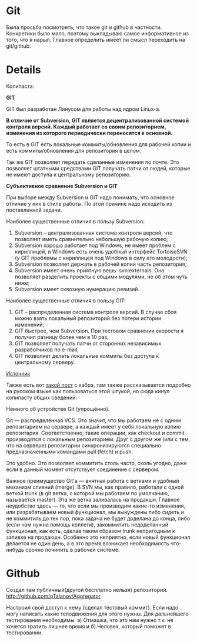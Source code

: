 # Git #

Была просьба посмотреть, что такое git и github в частности. Конкретики было мало, поэтому выкладываю самое информативное из того, что я нарыл. Главное определить имеет ли смысл переходить на git/github.

# Details #

Копипаста:

**GIT**

GIT был разработан Линусом для работы над ядром Linux-а.

**В отличие от Subversion, GIT является децентрализованной системой контроля версий. Каждый работает со своим репозиторием, изменения из которого периодически переносятся в основной.**

То есть в GIT есть локальные коммиты/обновления для рабочей копии и есть коммиты/обновления для репозитория в целом.

Так же GIT позволяет передать сделанные изменения по почте. Это позволяет штатными средствами GIT получать патчи от людей, которые не имеют доступа к центральному репозиторию.

**Субъективное сравнение Subversion и GIT**

При выборе между Subversion и GIT надо понимать, что основное отличие у них в стиле работы. По этой причине надо исходить из поставленной задачи.

Наиболее существенные отличия в пользу Subversion:

  1. Subversion – централизованная система контроля версий, что позволяет иметь сравнительно небольшую рабочую копию;
  1. Subversion хорошо работает под Windows, не имеет проблем с кириллицей, в Windows есть очень удобный интерфейс TortoiseSVN (у GIT проблемы с кириллицей под Windows в силу его молодости);
  1. Subversion позволяет держать в рабочей копии часть репозитория;
  1. Subversion имеет очень приятную вешь: svn:externals. Она позволяет разделить проекты с общими модулями, но об этом чуть ниже;
  1. Subversion имеет сквозную нумерацию ревизий.

Наиболее существенные отличия в пользу GIT:

  1. GIT – распределенная система контроля версий. В случае сбоя можно взять локальный репозиторий без потери истории изменений;
  1. GIT быстрее, чем Subversion. При тестовом сравнении скорости я получил разницу более чем в 10 раз;
  1. GIT позволяет получать патчи от сторонних независимых разработчиков по e-mail;
  1. GIT позволяет делать локальные коммиты без доступа к центральному серверу.

[Источник](http://www.bozaro.ru/2009/02/23/vcs_review/)

Также есть вот [такой пост](http://habrahabr.ru/blogs/development/68341/) с хабра, там также рассказывается подробно на русском языке как пользоваться этой штукой, но сюда кинул копипасту общих сведений:

Немного об устройстве Git (упрощённо).

Git — распределённая VCS. Это значит, что мы работаем не с одним репозитарием на сервере, а каждый имеет у себя локальную копию репозитария. Соответственно, такие операции, как checkout и commit производятся с локальным репозитарием. Друг с другом же (или с тем, что на сервере) репозитарии синхронизируются специально предназначенными командами pull (fetch) и push.

Это удобно. Это позволяет коммитить столь часто, сколь угодно, даже если в данный момент отсутствует соединение с сервером.

Важное преимущество Git'а — внятная работа с ветками и удобный механизм слияний (merge). В SVN мы, как правило, работали с одной веткой trunk (в git ветка, с которой мы работаем по умолчанию, называется master). Эта же ветка заливалась на продакшн. Главное неудобство здесь — то, что если мы производим какие-то изменения, или разрабатываем новый функционал, мы вынуждены либо сидеть и не коммитить до тех пор, пока задача не будет доделана до конца, либо (если нам нужна помощь коллеги), закоммитить недоделанный функционал, как есть, сделав таким образом trunk непригодным к заливке на продакшн. Особенно это неприятно, если новый функционал делается не один день, а в это время возникает необходимость что-нибудь срочно починить в рабочей системе.

# Github #

Создал там публичный(другой бесплатно нельзя) репозиторий. http://github.com/pTalanov/Aggregator

Настроил свой доступ к нему (сделал тестовый коммит). Если надо могу написать какие телодвижения для этого нужны. Для дальнейшего тестирования необходимы:
а) Отмашка, что это нам нужно т.к. не хочется тратить лишнее время и б) Человек, который поможет в тестировании.